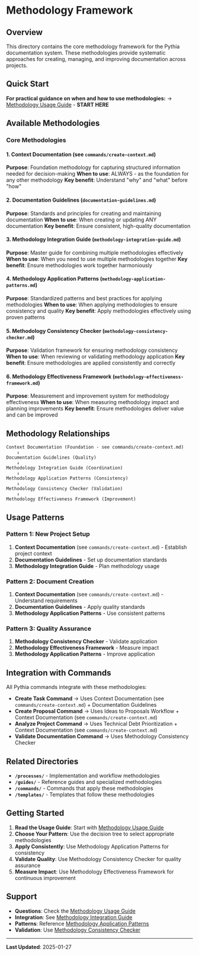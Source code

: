 # Methodology Framework

## Overview

This directory contains the core methodology framework for the Pythia documentation system. These methodologies provide systematic approaches for creating, managing, and improving documentation across projects.

## Quick Start

**For practical guidance on when and how to use methodologies:**
→ [Methodology Usage Guide](methodology-usage-guide.md) - **START HERE**

## Available Methodologies

### Core Methodologies

#### 1. **Context Documentation** (see `commands/create-context.md`)

**Purpose**: Foundation methodology for capturing structured information needed for decision-making
**When to use**: ALWAYS - as the foundation for any other methodology
**Key benefit**: Understand "why" and "what" before "how"

#### 2. **Documentation Guidelines** (`documentation-guidelines.md`)

**Purpose**: Standards and principles for creating and maintaining documentation
**When to use**: When creating or updating ANY documentation
**Key benefit**: Ensure consistent, high-quality documentation

#### 3. **Methodology Integration Guide** (`methodology-integration-guide.md`)

**Purpose**: Master guide for combining multiple methodologies effectively
**When to use**: When you need to use multiple methodologies together
**Key benefit**: Ensure methodologies work together harmoniously

#### 4. **Methodology Application Patterns** (`methodology-application-patterns.md`)

**Purpose**: Standardized patterns and best practices for applying methodologies
**When to use**: When applying methodologies to ensure consistency and quality
**Key benefit**: Apply methodologies effectively using proven patterns

#### 5. **Methodology Consistency Checker** (`methodology-consistency-checker.md`)

**Purpose**: Validation framework for ensuring methodology consistency
**When to use**: When reviewing or validating methodology application
**Key benefit**: Ensure methodologies are applied consistently and correctly

#### 6. **Methodology Effectiveness Framework** (`methodology-effectiveness-framework.md`)

**Purpose**: Measurement and improvement system for methodology effectiveness
**When to use**: When measuring methodology impact and planning improvements
**Key benefit**: Ensure methodologies deliver value and can be improved

## Methodology Relationships

```
Context Documentation (Foundation - see commands/create-context.md)
    ↓
Documentation Guidelines (Quality)
    ↓
Methodology Integration Guide (Coordination)
    ↓
Methodology Application Patterns (Consistency)
    ↓
Methodology Consistency Checker (Validation)
    ↓
Methodology Effectiveness Framework (Improvement)
```

## Usage Patterns

### Pattern 1: New Project Setup

1. **Context Documentation** (see `commands/create-context.md`) - Establish project context
2. **Documentation Guidelines** - Set up documentation standards
3. **Methodology Integration Guide** - Plan methodology usage

### Pattern 2: Document Creation

1. **Context Documentation** (see `commands/create-context.md`) - Understand requirements
2. **Documentation Guidelines** - Apply quality standards
3. **Methodology Application Patterns** - Use consistent patterns

### Pattern 3: Quality Assurance

1. **Methodology Consistency Checker** - Validate application
2. **Methodology Effectiveness Framework** - Measure impact
3. **Methodology Application Patterns** - Improve application

## Integration with Commands

All Pythia commands integrate with these methodologies:

- **Create Task Command** → Uses Context Documentation (see `commands/create-context.md`) + Documentation Guidelines
- **Create Proposal Command** → Uses Ideas to Proposals Workflow + Context Documentation (see `commands/create-context.md`)
- **Analyze Project Command** → Uses Technical Debt Prioritization + Context Documentation (see `commands/create-context.md`)
- **Validate Documentation Command** → Uses Methodology Consistency Checker

## Related Directories

- **`/processes/`** - Implementation and workflow methodologies
- **`/guides/`** - Reference guides and specialized methodologies
- **`/commands/`** - Commands that apply these methodologies
- **`/templates/`** - Templates that follow these methodologies

## Getting Started

1. **Read the Usage Guide**: Start with [Methodology Usage Guide](methodology-usage-guide.md)
2. **Choose Your Pattern**: Use the decision tree to select appropriate methodologies
3. **Apply Consistently**: Use Methodology Application Patterns for consistency
4. **Validate Quality**: Use Methodology Consistency Checker for quality assurance
5. **Measure Impact**: Use Methodology Effectiveness Framework for continuous improvement

## Support

- **Questions**: Check the [Methodology Usage Guide](methodology-usage-guide.md)
- **Integration**: See [Methodology Integration Guide](methodology-integration-guide.md)
- **Patterns**: Reference [Methodology Application Patterns](methodology-application-patterns.md)
- **Validation**: Use [Methodology Consistency Checker](methodology-consistency-checker.md)

---

**Last Updated**: 2025-01-27
